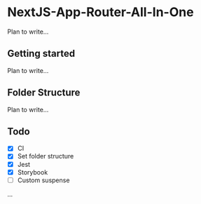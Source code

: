 # NextJS-App-Router-All-In-One

Plan to write...

## Getting started

Plan to write...

## Folder Structure

Plan to write...

## Todo

- [x] CI
- [x] Set folder structure
- [x] Jest
- [x] Storybook
- [ ] Custom suspense

...
